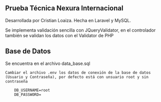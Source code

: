 ## Prueba Técnica Nexura Internacional

Desarrollada por Cristian Loaiza.
Hecha en Laravel y MySQL.

Se implementa validación sencilla con JQueryValidator, en el controlador también se validan los datos con el Validator de PHP

## Base de Datos

Se encuentra en el archivo data_base.sql
    
    Cambiar el archivo .env los datos de conexión de la base de datos (Usuario y Contraseña), por defecto está con unsuario root y sin contraseña

        DB_USERNAME=root
        DB_PASSWORD=
